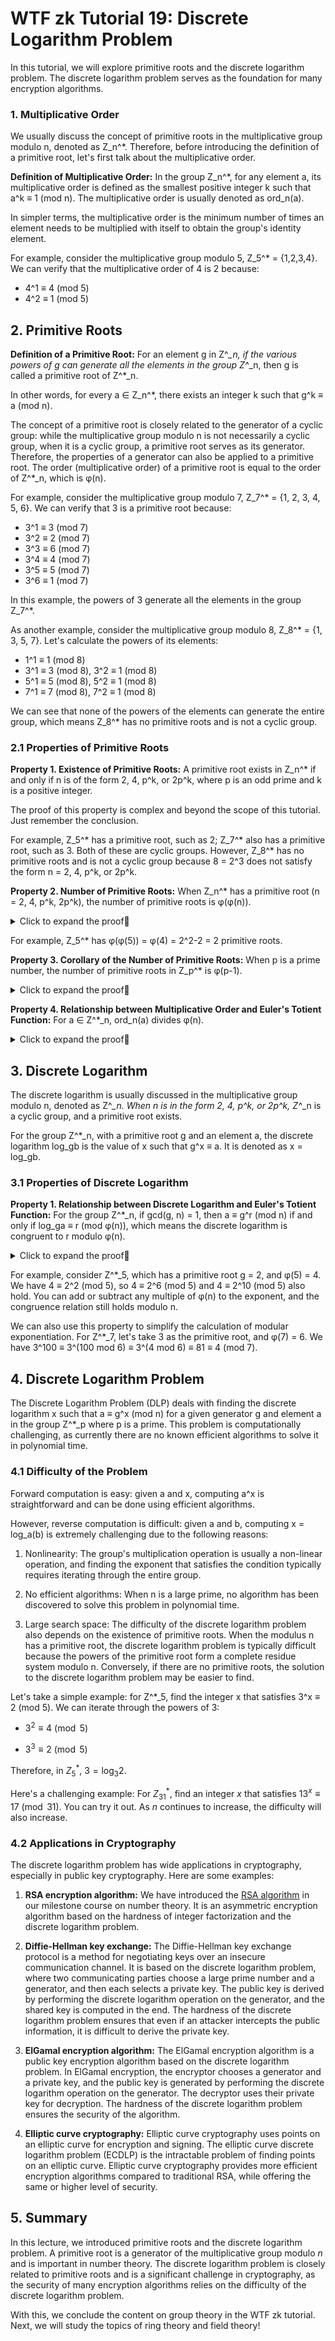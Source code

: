 # WTF zk Tutorial 19: Discrete Logarithm Problem

In this tutorial, we will explore primitive roots and the discrete logarithm problem. The discrete logarithm problem serves as the foundation for many encryption algorithms.

### 1. Multiplicative Order

We usually discuss the concept of primitive roots in the multiplicative group modulo n, denoted as Z_n^*. Therefore, before introducing the definition of a primitive root, let's first talk about the multiplicative order.

**Definition of Multiplicative Order:** In the group Z_n^*, for any element a, its multiplicative order is defined as the smallest positive integer k such that a^k ≡ 1 (mod n). The multiplicative order is usually denoted as ord_n(a).

In simpler terms, the multiplicative order is the minimum number of times an element needs to be multiplied with itself to obtain the group's identity element.

For example, consider the multiplicative group modulo 5, Z_5^* = {1,2,3,4}. We can verify that the multiplicative order of 4 is 2 because:

- 4^1 ≡ 4 (mod 5)
- 4^2 ≡ 1 (mod 5)

## 2. Primitive Roots

**Definition of a Primitive Root:** For an element g in Z^*_n, if the various powers of g can generate all the elements in the group Z^*_n, then g is called a primitive root of Z^*_n.

In other words, for every a ∈ Z_n^*, there exists an integer k such that g^k ≡ a (mod n).

The concept of a primitive root is closely related to the generator of a cyclic group: while the multiplicative group modulo n is not necessarily a cyclic group, when it is a cyclic group, a primitive root serves as its generator. Therefore, the properties of a generator can also be applied to a primitive root. The order (multiplicative order) of a primitive root is equal to the order of Z^*_n, which is φ(n).

For example, consider the multiplicative group modulo 7, Z_7^* = {1, 2, 3, 4, 5, 6}. We can verify that 3 is a primitive root because:

- 3^1 ≡ 3 (mod 7)
- 3^2 ≡ 2 (mod 7)
- 3^3 ≡ 6 (mod 7)
- 3^4 ≡ 4 (mod 7)
- 3^5 ≡ 5 (mod 7)
- 3^6 ≡ 1 (mod 7)

In this example, the powers of 3 generate all the elements in the group Z_7^*.

As another example, consider the multiplicative group modulo 8, Z_8^* = {1, 3, 5, 7}. Let's calculate the powers of its elements:

- 1^1 ≡ 1 (mod 8)
- 3^1 ≡ 3 (mod 8), 3^2 ≡ 1 (mod 8)
- 5^1 ≡ 5 (mod 8), 5^2 ≡ 1 (mod 8)
- 7^1 ≡ 7 (mod 8), 7^2 ≡ 1 (mod 8)

We can see that none of the powers of the elements can generate the entire group, which means Z_8^* has no primitive roots and is not a cyclic group.

### 2.1 Properties of Primitive Roots

**Property 1. Existence of Primitive Roots:** A primitive root exists in Z_n^* if and only if n is of the form 2, 4, p^k, or 2p^k, where p is an odd prime and k is a positive integer.

The proof of this property is complex and beyond the scope of this tutorial. Just remember the conclusion.

For example, Z_5^* has a primitive root, such as 2; Z_7^* also has a primitive root, such as 3. Both of these are cyclic groups. However, Z_8^* has no primitive roots and is not a cyclic group because 8 = 2^3 does not satisfy the form n = 2, 4, p^k, or 2p^k.

**Property 2. Number of Primitive Roots:** When Z_n^* has a primitive root (n = 2, 4, p^k, 2p^k), the number of primitive roots is φ(φ(n)).

<details><summary>Click to expand the proof👀</summary>

Assume g is a primitive root of Z_n^*, and its order is equal to the order of the group Z_n^*, which is φ(n). According to Property 5 of the order of a cyclic group, the number of generators is φ(φ(n)). Proof complete.

</details>

For example, Z_5^* has φ(φ(5)) = φ(4) = 2^2-2 = 2 primitive roots.

**Property 3. Corollary of the Number of Primitive Roots:** When p is a prime number, the number of primitive roots in Z_p^* is φ(p-1).

<details><summary>Click to expand the proof👀</summary>

When p is a prime number, φ(p) = p-1. According to the previous property, the number of primitive roots in Z_p^* is φ(p-1).

</details>

**Property 4. Relationship between Multiplicative Order and Euler's Totient Function:** For a ∈ Z^*_n, ord_n(a) divides φ(n).

<details><summary>Click to expand the proof👀</summary>

The order of Z_n^* is φ(n). According to Property 6 of the order of a cyclic group, the order of the element a divides the order of the group, which means ord_n(a) divides φ(n). Proof complete.

</details>

## 3. Discrete Logarithm

The discrete logarithm is usually discussed in the multiplicative group modulo n, denoted as Z^*_n. When n is in the form 2, 4, p^k, or 2p^k, Z^*_n is a cyclic group, and a primitive root exists.

For the group Z^*_n, with a primitive root g and an element a, the discrete logarithm log_gb is the value of x such that g^x ≡ a. It is denoted as x = log_gb.

### 3.1 Properties of Discrete Logarithm

**Property 1. Relationship between Discrete Logarithm and Euler's Totient Function:** For the group Z^*_n, if gcd(g, n) = 1, then a ≡ g^r (mod n) if and only if log_ga ≡ r (mod φ(n)), which means the discrete logarithm is congruent to r modulo φ(n).

<details><summary>Click to expand the proof👀</summary>

**Necessity**

Let x = log_ga. According to a ≡ g^r (mod n), we have g^x ≡ g^r (mod n). According to Euler's theorem: If integers a and n are coprime (i.e., gcd(g,n)=1), then g^φ(n) ≡ 1 (mod n). This means that we can multiply g^φ(n) anywhere in the equation, and the congruence still holds. For any integer k, we have g^x ≡ g^r g^(kφ(n)) ≡ g^(r + kφ(n)) (mod n), which means x = r + kφ(n), or x ≡ r (mod φ(n)). Proof complete.

**Sufficiency**

If x ≡ r (mod φ(n)), which means x = r + kφ(n). We have g^x ≡ g^(r + kφ(n)) ≡ g^r g^(kφ(n)) (mod n) holds. According to Euler's theorem, g^φ(n) = 1, so we have g^x ≡ g^r (mod n).

</details>

For example, consider Z^*_5, which has a primitive root g = 2, and φ(5) = 4. We have 4 ≡ 2^2 (mod 5), so 4 ≡ 2^6 (mod 5) and 4 ≡ 2^10 (mod 5) also hold. You can add or subtract any multiple of φ(n) to the exponent, and the congruence relation still holds modulo n.

We can also use this property to simplify the calculation of modular exponentiation. For Z^*_7, let's take 3 as the primitive root, and φ(7) = 6. We have 3^100 ≡ 3^(100 mod 6) ≡ 3^(4 mod 6) ≡ 81 ≡ 4 (mod 7).

## 4. Discrete Logarithm Problem

The Discrete Logarithm Problem (DLP) deals with finding the discrete logarithm x such that a ≡ g^x (mod n) for a given generator g and element a in the group Z^*_p where p is a prime. This problem is computationally challenging, as currently there are no known efficient algorithms to solve it in polynomial time.

### 4.1 Difficulty of the Problem

Forward computation is easy: given a and x, computing a^x is straightforward and can be done using efficient algorithms.

However, reverse computation is difficult: given a and b, computing x = log_a(b) is extremely challenging due to the following reasons:

1. Nonlinearity: The group's multiplication operation is usually a non-linear operation, and finding the exponent that satisfies the condition typically requires iterating through the entire group.

2. No efficient algorithms: When n is a large prime, no algorithm has been discovered to solve this problem in polynomial time.

3. Large search space: The difficulty of the discrete logarithm problem also depends on the existence of primitive roots. When the modulus n has a primitive root, the discrete logarithm problem is typically difficult because the powers of the primitive root form a complete residue system modulo n. Conversely, if there are no primitive roots, the solution to the discrete logarithm problem may be easier to find.

Let's take a simple example: for Z^*_5, find the integer x that satisfies 3^x ≡ 2 (mod 5). We can iterate through the powers of 3:

- $3^2 \equiv 4 \pmod{5}$

- $3^3 \equiv 2 \pmod{5}$

Therefore, in $Z^*_5$, $3 = \log_3{2}$.

Here's a challenging example: For $Z^*_{31}$, find an integer $x$ that satisfies $13^x \equiv 17 \pmod{31}$. You can try it out. As $n$ continues to increase, the difficulty will also increase.

### 4.2 Applications in Cryptography

The discrete logarithm problem has wide applications in cryptography, especially in public key cryptography. Here are some examples:

1. **RSA encryption algorithm:** We have introduced the [RSA algorithm](https://github.com/WTFAcademy/WTF-zk/blob/main/MS01_RSA/readme.md) in our milestone course on number theory. It is an asymmetric encryption algorithm based on the hardness of integer factorization and the discrete logarithm problem.

2. **Diffie-Hellman key exchange:** The Diffie-Hellman key exchange protocol is a method for negotiating keys over an insecure communication channel. It is based on the discrete logarithm problem, where two communicating parties choose a large prime number and a generator, and then each selects a private key. The public key is derived by performing the discrete logarithm operation on the generator, and the shared key is computed in the end. The hardness of the discrete logarithm problem ensures that even if an attacker intercepts the public information, it is difficult to derive the private key.

3. **ElGamal encryption algorithm:** The ElGamal encryption algorithm is a public key encryption algorithm based on the discrete logarithm problem. In ElGamal encryption, the encryptor chooses a generator and a private key, and the public key is generated by performing the discrete logarithm operation on the generator. The decryptor uses their private key for decryption. The hardness of the discrete logarithm problem ensures the security of the algorithm.

4. **Elliptic curve cryptography:** Elliptic curve cryptography uses points on an elliptic curve for encryption and signing. The elliptic curve discrete logarithm problem (ECDLP) is the intractable problem of finding points on an elliptic curve. Elliptic curve cryptography provides more efficient encryption algorithms compared to traditional RSA, while offering the same or higher level of security.

## 5. Summary

In this lecture, we introduced primitive roots and the discrete logarithm problem. A primitive root is a generator of the multiplicative group modulo $n$ and is important in number theory. The discrete logarithm problem is closely related to primitive roots and is a significant challenge in cryptography, as the security of many encryption algorithms relies on the difficulty of the discrete logarithm problem.

With this, we conclude the content on group theory in the WTF zk tutorial. Next, we will study the topics of ring theory and field theory!
